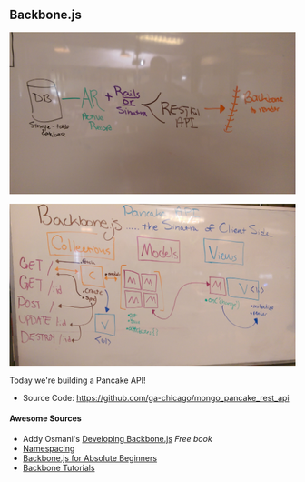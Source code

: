 ## Backbone.js

![overview.jpg](overview.jpg)

![intro_backbone.jpg](intro_backbone.jpg)

Today we're building a Pancake API!

* Source Code: https://github.com/ga-chicago/mongo_pancake_rest_api

#### Awesome Sources

* Addy Osmani's [Developing Backbone.js](http://addyosmani.com/backbone-fundamentals/) *Free book*
* [Namespacing](http://addyosmani.com/blog/essential-js-namespacing/)
* [Backbone.js for Absolute Beginners](http://adrianmejia.com/blog/2012/09/11/backbone-dot-js-for-absolute-beginners-getting-started/)
* [Backbone Tutorials](https://cdnjs.com/libraries/backbone.js/tutorials/)
